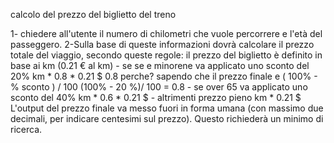 calcolo del prezzo del biglietto del treno




1- chiedere all'utente il numero di chilometri che vuole percorrere e l'età del passeggero.
2-Sulla base di queste informazioni dovrà calcolare il prezzo totale del viaggio, secondo queste regole:
     il prezzo del biglietto è definito in base ai km (0.21 € al km)
    - se se e minorene va applicato uno sconto del 20% 
        km * 0.8 * 0.21 $
        0.8 perche? sapendo che il prezzo finale e ( 100% - % sconto ) / 100
        (100% - 20 %)/ 100 = 0.8
    - se over 65 va applicato uno sconto del 40% 
        km * 0.6 * 0.21 $
    - altrimenti prezzo pieno
        km * 0.21 $
    L'output del prezzo finale va messo fuori in forma umana (con massimo due decimali, per indicare centesimi sul prezzo). Questo richiederà un minimo di ricerca.
